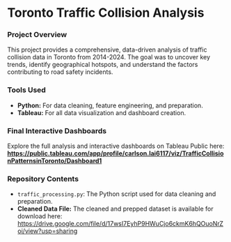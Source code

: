 # Toronto Traffic Collision Analysis

### Project Overview

This project provides a comprehensive, data-driven analysis of traffic collision data in Toronto from 2014-2024. The goal was to uncover key trends, identify geographical hotspots, and understand the factors contributing to road safety incidents.

### Tools Used
- **Python:** For data cleaning, feature engineering, and preparation.
- **Tableau:** For all data visualization and dashboard creation.

### Final Interactive Dashboards
Explore the full analysis and interactive dashboards on Tableau Public here:
**https://public.tableau.com/app/profile/carlson.lai6117/viz/TrafficCollisionPatternsinToronto/Dashboard1**

### Repository Contents
- `traffic_processing.py`: The Python script used for data cleaning and preparation.
- **Cleaned Data File:** The cleaned and prepped dataset is available for download here: https://drive.google.com/file/d/17wsI7EyhP9HWuCjo6ckmK6hQOuoNrZoi/view?usp=sharing
